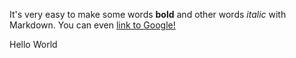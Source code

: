 It's very easy to make some words **bold** and other words *italic* with Markdown. You can even [link to Google!](http://google.com)

Hello World

